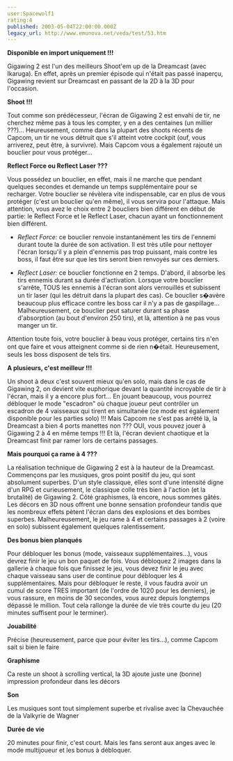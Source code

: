 ```yaml
---
user:Spacewolf1
rating:4
published: 2003-05-04T22:00:00.000Z
legacy_url: http://www.emunova.net/veda/test/53.htm
---
```

**Disponible en import uniquement !!!**  

  

Gigawing 2 est l'un des meilleurs Shoot'em up de la Dreamcast (avec Ikaruga). En effet, après un premier épisode qui n'était pas passé inaperçu, Gigawing revient sur Dreamcast en passant de la 2D à la 3D pour l'occasion.  

  

**Shoot !!!**  

Tout comme son prédécesseur, l'écran de Gigawing 2 est envahi de tir, ne cherchez même pas à tous les compter, y en a des centaines (un millier ???)... Heureusement, comme dans la plupart des shoots récents de Capcom, un tir ne vous détruit que s'il atteint votre cockpit (ouf, vous arriverez, peut être, à survivre). Mais Capcom vous a également rajouté un bouclier pour vous protéger...  

  

**Reflect Force ou Reflect Laser ???**  

Vous possédez un bouclier, en effet, mais il ne marche que pendant quelques secondes et demande un temps supplémentaire pour se recharger. Votre bouclier se révèlera vite indispensable, car en plus de vous protéger (c'est un bouclier qu'en même), il vous servira pour l'attaque. Mais attention, vous avez le choix entre 2 boucliers bien différent en début de partie: le Reflect Force et le Reflect Laser, chacun ayant un fonctionnement bien différent.  


  

* _Reflect Force:_ ce bouclier renvoie instantanément les tirs de l'ennemi durant toute la durée de son activation. Il est très utile pour nettoyer l'écran lorsqu'il y a plein d'ennemis pas trop puissant, mais contre les boss, il faut être sur que les tirs seront bien renvoyés sur ces derniers.  

* _Reflect Laser:_ ce bouclier fonctionne en 2 temps. D'abord, il absorbe les tirs ennemis durant sa durée d'activation. Lorsque votre bouclier s'arrête, TOUS les ennemis à l'écran sont alors verrouillés et subissent un tir laser (qui les détruit dans la plupart des cas). Ce bouclier s�avère beaucoup plus efficace contre les boss car il n'y a pas de gaspillage... Malheureusement, ce bouclier peut saturer durant sa phase d'absorption (au bout d'environ 250 tirs), et là, attention à ne pas vous manger un tir.  

  

Attention toute fois, votre bouclier à beau vous protéger, certains tirs n'en ont que faire et vous atteignent comme si de rien n�était. Heureusement, seuls les boss disposent de tels tirs.  

  

**A plusieurs, c'est meilleur !!!**  

Un shoot à deux c'est souvent mieux qu'en solo, mais dans le cas de Gigawing 2, on devient vite euphorique devant la quantité incroyable de tir à l'écran, mais il y a encore plus fort... En jouant beaucoup, vous pourrez débloquer le mode "escadron" où chaque joueur peut contrôler un escadron de 4 vaisseaux qui tirent en simultanée (ce mode est également disponible pour les parties solo) !!! Mais Capcom ne s'est pas arrêté là, la Dreamcast a bien 4 ports manettes non ??? OUI, vous pouvez jouer à Gigawing 2 à 4 en même temps !!! Et là, l'écran devient chaotique et la Dreamcast finit par ramer lors de certains passages.  

  

**Mais pourquoi ça rame à 4 ???**  

La réalisation technique de Gigawing 2 est à la hauteur de la Dreamcast. Commençons par les musiques, gros point positif du jeu, qui sont absolument superbes. D'un style classique, elles sont d'une intensité digne d'un RPG et curieusement, le classique colle très bien à l'action (et la brutalité) de Gigawing 2\. Côté graphismes, là encore, nous sommes gâtés. Les décors en 3D nous offrent une bonne sensation profondeur tandis que les nombreux effets pètent l'écran dans des explosions et des bombes superbes. Malheureusement, le jeu rame à 4 et certains passages à 2 (voire en solo) subissent également quelques ralentissement.  

  

**Des bonus bien planqués**  

Pour débloquer les bonus (mode, vaisseaux supplémentaires...), vous devrez finir le jeu un bon paquet de fois. Vous débloquez 2 images dans la gallerie à chaque fois que finissez le jeu, vous devez finir le jeu avec chaque vaisseau sans user de continue pour débloquer les 4 supplémentaires. Mais pour débloquer le reste, il vous faudra avoir un cumul de score TRES important (de l'ordre de 1020 pour les derniers), je vous rassure, en moins de 30 secondes, vous aurez depuis longtemps dépassé le million. Tout cela rallonge la durée de vie très courte du jeu (20 minutes suffisent pour le terminer).  

  

  

**Jouabilité**  

Précise (heureusement, parce que pour éviter les tirs...), comme Capcom sait si bien le faire  

**Graphisme**  

Ca reste un shoot à scrolling vertical, la 3D ajoute juste une (bonne) impression profondeur dans les décors  

**Son**  

Les musiques sont tout simplement superbe et rivalise avec la Chevauchée de la Valkyrie de Wagner  

**Durée de vie**  

20 minutes pour finir, c'est court. Mais les fans seront aux anges avec le mode multijoueur et les bonus à débloquer.